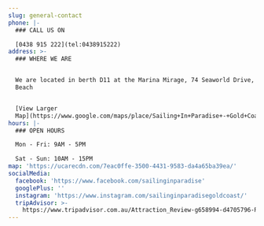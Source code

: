 ```yaml
---
slug: general-contact
phone: |-
  ### CALL US ON

  [0438 915 222](tel:0438915222)
address: >-
  ### WHERE WE ARE


  We are located in berth D11 at the Marina Mirage, 74 Seaworld Drive, Main
  Beach


  [View Larger
  Map](https://www.google.com/maps/place/Sailing+In+Paradise+-+Gold+Coast+Cruises+and+Private+Charters/@-27.9690698,153.4220553,17z/data=!3m1!4b1!4m5!3m4!1s0x6b910fbb03d6e84f:0xba3d8c1c4e894ac3!8m2!3d-27.9690698!4d153.424244)
hours: |-
  ### OPEN HOURS

  Mon - Fri: 9AM - 5PM

  Sat - Sun: 10AM - 15PM
map: 'https://ucarecdn.com/7eac0ffe-3500-4431-9583-da4a65ba39ea/'
socialMedia:
  facebook: 'https://www.facebook.com/sailinginparadise'
  googlePlus: ''
  instagram: 'https://www.instagram.com/sailinginparadisegoldcoast/'
  tripAdvisor: >-
    https://www.tripadvisor.com.au/Attraction_Review-g658994-d4705796-Reviews-Sailing_In_Paradise-Main_Beach_Gold_Coast_Queensland.html
---
```


